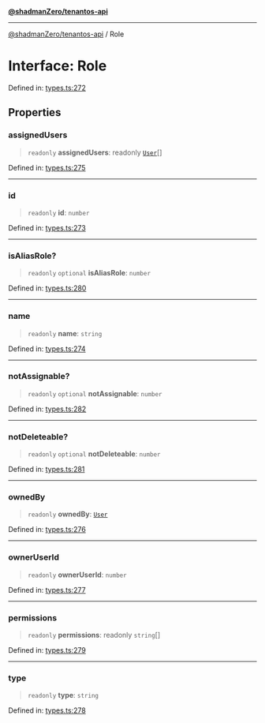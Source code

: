 [**@shadmanZero/tenantos-api**](../README.md)

***

[@shadmanZero/tenantos-api](../globals.md) / Role

# Interface: Role

Defined in: [types.ts:272](https://github.com/shadmanZero/tenantos-api/blob/1519ecac4035082956b06ca1cf266b8ad4cc7904/src/types.ts#L272)

## Properties

### assignedUsers

> `readonly` **assignedUsers**: readonly [`User`](User.md)[]

Defined in: [types.ts:275](https://github.com/shadmanZero/tenantos-api/blob/1519ecac4035082956b06ca1cf266b8ad4cc7904/src/types.ts#L275)

***

### id

> `readonly` **id**: `number`

Defined in: [types.ts:273](https://github.com/shadmanZero/tenantos-api/blob/1519ecac4035082956b06ca1cf266b8ad4cc7904/src/types.ts#L273)

***

### isAliasRole?

> `readonly` `optional` **isAliasRole**: `number`

Defined in: [types.ts:280](https://github.com/shadmanZero/tenantos-api/blob/1519ecac4035082956b06ca1cf266b8ad4cc7904/src/types.ts#L280)

***

### name

> `readonly` **name**: `string`

Defined in: [types.ts:274](https://github.com/shadmanZero/tenantos-api/blob/1519ecac4035082956b06ca1cf266b8ad4cc7904/src/types.ts#L274)

***

### notAssignable?

> `readonly` `optional` **notAssignable**: `number`

Defined in: [types.ts:282](https://github.com/shadmanZero/tenantos-api/blob/1519ecac4035082956b06ca1cf266b8ad4cc7904/src/types.ts#L282)

***

### notDeleteable?

> `readonly` `optional` **notDeleteable**: `number`

Defined in: [types.ts:281](https://github.com/shadmanZero/tenantos-api/blob/1519ecac4035082956b06ca1cf266b8ad4cc7904/src/types.ts#L281)

***

### ownedBy

> `readonly` **ownedBy**: [`User`](User.md)

Defined in: [types.ts:276](https://github.com/shadmanZero/tenantos-api/blob/1519ecac4035082956b06ca1cf266b8ad4cc7904/src/types.ts#L276)

***

### ownerUserId

> `readonly` **ownerUserId**: `number`

Defined in: [types.ts:277](https://github.com/shadmanZero/tenantos-api/blob/1519ecac4035082956b06ca1cf266b8ad4cc7904/src/types.ts#L277)

***

### permissions

> `readonly` **permissions**: readonly `string`[]

Defined in: [types.ts:279](https://github.com/shadmanZero/tenantos-api/blob/1519ecac4035082956b06ca1cf266b8ad4cc7904/src/types.ts#L279)

***

### type

> `readonly` **type**: `string`

Defined in: [types.ts:278](https://github.com/shadmanZero/tenantos-api/blob/1519ecac4035082956b06ca1cf266b8ad4cc7904/src/types.ts#L278)
